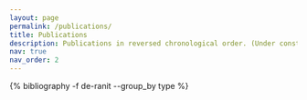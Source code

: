 ```yaml
---
layout: page
permalink: /publications/
title: Publications
description: Publications in reversed chronological order. (Under construction!! 👨‍💻)
nav: true
nav_order: 2
---
```


<div class="publications">

{% bibliography -f de-ranit --group_by type %}

</div>
